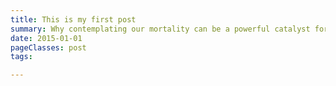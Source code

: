 ```yaml
---
title: This is my first post
summary: Why contemplating our mortality can be a powerful catalyst for change
date: 2015-01-01
pageClasses: post
tags:

---
```



